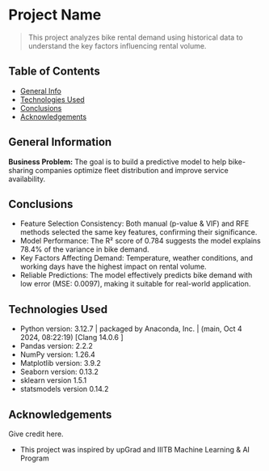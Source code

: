 # Project Name
> This project analyzes bike rental demand using historical data to understand the key factors influencing rental volume.


## Table of Contents
* [General Info](#general-information)
* [Technologies Used](#technologies-used)
* [Conclusions](#conclusions)
* [Acknowledgements](#acknowledgements)

<!-- You can include any other section that is pertinent to your problem -->

## General Information
**Business Problem:** The goal is to build a predictive model to help bike-sharing companies optimize fleet distribution and improve service availability.
## Conclusions
- Feature Selection Consistency: Both manual (p-value & VIF) and RFE methods selected the same key features, confirming their significance.
- Model Performance: The R² score of 0.784 suggests the model explains 78.4% of the variance in bike demand.
- Key Factors Affecting Demand: Temperature, weather conditions, and working days have the highest impact on rental volume.
- Reliable Predictions: The model effectively predicts bike demand with low error (MSE: 0.0097), making it suitable for real-world application.

## Technologies Used
- Python version: 3.12.7 | packaged by Anaconda, Inc. | (main, Oct  4 2024, 08:22:19) [Clang 14.0.6 ]
- Pandas version: 2.2.2
- NumPy version: 1.26.4
- Matplotlib version: 3.9.2
- Seaborn version: 0.13.2
- sklearn version 1.5.1
- statsmodels version 0.14.2

<!-- As the libraries versions keep on changing, it is recommended to mention the version of library used in this project -->

## Acknowledgements
Give credit here.
- This project was inspired by upGrad and IIITB Machine Learning & AI Program



<!-- Optional -->
<!-- ## License -->
<!-- This project is open source and available under the [... License](). -->

<!-- You don't have to include all sections - just the one's relevant to your project -->
